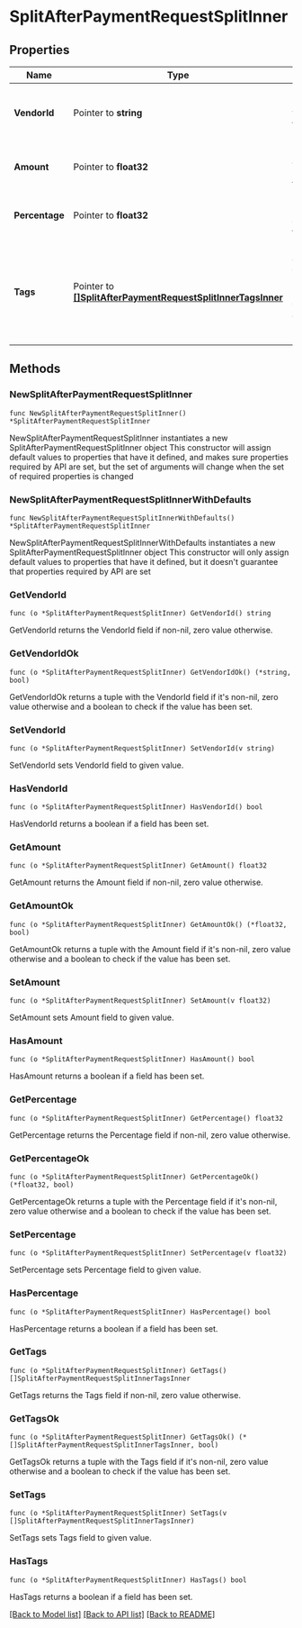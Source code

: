 # SplitAfterPaymentRequestSplitInner

## Properties

Name | Type | Description | Notes
------------ | ------------- | ------------- | -------------
**VendorId** | Pointer to **string** | Specify the merchant vendor ID to split the payment. | [optional] 
**Amount** | Pointer to **float32** | Specify the amount to be split to the vendor. | [optional] 
**Percentage** | Pointer to **float32** | Specify the percentage of amount to be split. | [optional] 
**Tags** | Pointer to [**[]SplitAfterPaymentRequestSplitInnerTagsInner**](SplitAfterPaymentRequestSplitInnerTagsInner.md) | Provide additional data fields using tags. Sample data fields are mentioned below. | [optional] 

## Methods

### NewSplitAfterPaymentRequestSplitInner

`func NewSplitAfterPaymentRequestSplitInner() *SplitAfterPaymentRequestSplitInner`

NewSplitAfterPaymentRequestSplitInner instantiates a new SplitAfterPaymentRequestSplitInner object
This constructor will assign default values to properties that have it defined,
and makes sure properties required by API are set, but the set of arguments
will change when the set of required properties is changed

### NewSplitAfterPaymentRequestSplitInnerWithDefaults

`func NewSplitAfterPaymentRequestSplitInnerWithDefaults() *SplitAfterPaymentRequestSplitInner`

NewSplitAfterPaymentRequestSplitInnerWithDefaults instantiates a new SplitAfterPaymentRequestSplitInner object
This constructor will only assign default values to properties that have it defined,
but it doesn't guarantee that properties required by API are set

### GetVendorId

`func (o *SplitAfterPaymentRequestSplitInner) GetVendorId() string`

GetVendorId returns the VendorId field if non-nil, zero value otherwise.

### GetVendorIdOk

`func (o *SplitAfterPaymentRequestSplitInner) GetVendorIdOk() (*string, bool)`

GetVendorIdOk returns a tuple with the VendorId field if it's non-nil, zero value otherwise
and a boolean to check if the value has been set.

### SetVendorId

`func (o *SplitAfterPaymentRequestSplitInner) SetVendorId(v string)`

SetVendorId sets VendorId field to given value.

### HasVendorId

`func (o *SplitAfterPaymentRequestSplitInner) HasVendorId() bool`

HasVendorId returns a boolean if a field has been set.

### GetAmount

`func (o *SplitAfterPaymentRequestSplitInner) GetAmount() float32`

GetAmount returns the Amount field if non-nil, zero value otherwise.

### GetAmountOk

`func (o *SplitAfterPaymentRequestSplitInner) GetAmountOk() (*float32, bool)`

GetAmountOk returns a tuple with the Amount field if it's non-nil, zero value otherwise
and a boolean to check if the value has been set.

### SetAmount

`func (o *SplitAfterPaymentRequestSplitInner) SetAmount(v float32)`

SetAmount sets Amount field to given value.

### HasAmount

`func (o *SplitAfterPaymentRequestSplitInner) HasAmount() bool`

HasAmount returns a boolean if a field has been set.

### GetPercentage

`func (o *SplitAfterPaymentRequestSplitInner) GetPercentage() float32`

GetPercentage returns the Percentage field if non-nil, zero value otherwise.

### GetPercentageOk

`func (o *SplitAfterPaymentRequestSplitInner) GetPercentageOk() (*float32, bool)`

GetPercentageOk returns a tuple with the Percentage field if it's non-nil, zero value otherwise
and a boolean to check if the value has been set.

### SetPercentage

`func (o *SplitAfterPaymentRequestSplitInner) SetPercentage(v float32)`

SetPercentage sets Percentage field to given value.

### HasPercentage

`func (o *SplitAfterPaymentRequestSplitInner) HasPercentage() bool`

HasPercentage returns a boolean if a field has been set.

### GetTags

`func (o *SplitAfterPaymentRequestSplitInner) GetTags() []SplitAfterPaymentRequestSplitInnerTagsInner`

GetTags returns the Tags field if non-nil, zero value otherwise.

### GetTagsOk

`func (o *SplitAfterPaymentRequestSplitInner) GetTagsOk() (*[]SplitAfterPaymentRequestSplitInnerTagsInner, bool)`

GetTagsOk returns a tuple with the Tags field if it's non-nil, zero value otherwise
and a boolean to check if the value has been set.

### SetTags

`func (o *SplitAfterPaymentRequestSplitInner) SetTags(v []SplitAfterPaymentRequestSplitInnerTagsInner)`

SetTags sets Tags field to given value.

### HasTags

`func (o *SplitAfterPaymentRequestSplitInner) HasTags() bool`

HasTags returns a boolean if a field has been set.


[[Back to Model list]](../README.md#documentation-for-models) [[Back to API list]](../README.md#documentation-for-api-endpoints) [[Back to README]](../README.md)


